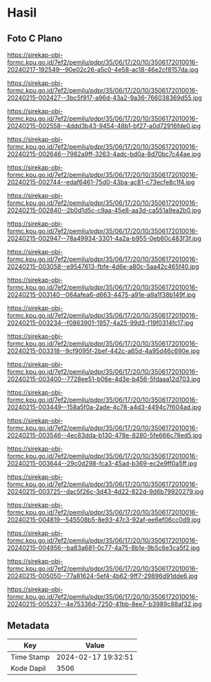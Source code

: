 # Hasil

## Foto C Plano

https://sirekap-obj-formc.kpu.go.id/7ef2/pemilu/pdpr/35/06/17/20/10/3506172010016-20240217-192549--90e02c26-a5c0-4e58-ac18-46e2cf8157da.jpg

https://sirekap-obj-formc.kpu.go.id/7ef2/pemilu/pdpr/35/06/17/20/10/3506172010016-20240215-002427--3bc5f917-a96d-43a2-9a36-766038369d55.jpg

https://sirekap-obj-formc.kpu.go.id/7ef2/pemilu/pdpr/35/06/17/20/10/3506172010016-20240215-002558--4ddd3b43-9454-48b1-bf27-a0d72916fde0.jpg

https://sirekap-obj-formc.kpu.go.id/7ef2/pemilu/pdpr/35/06/17/20/10/3506172010016-20240215-002646--7982a9ff-3263-4adc-bd0a-8d70bc7c44ae.jpg

https://sirekap-obj-formc.kpu.go.id/7ef2/pemilu/pdpr/35/06/17/20/10/3506172010016-20240215-002744--edaf6461-75d0-43ba-ac81-c73ecfe8c1f4.jpg

https://sirekap-obj-formc.kpu.go.id/7ef2/pemilu/pdpr/35/06/17/20/10/3506172010016-20240215-002840--2b0d1d5c-c9aa-45e8-aa3d-ca551a9ea2b0.jpg

https://sirekap-obj-formc.kpu.go.id/7ef2/pemilu/pdpr/35/06/17/20/10/3506172010016-20240215-002947--78a49934-3301-4a2a-b955-0eb60c483f3f.jpg

https://sirekap-obj-formc.kpu.go.id/7ef2/pemilu/pdpr/35/06/17/20/10/3506172010016-20240215-003058--e9547613-fbfe-4d6e-a80c-5aa42c465f40.jpg

https://sirekap-obj-formc.kpu.go.id/7ef2/pemilu/pdpr/35/06/17/20/10/3506172010016-20240215-003140--064afea6-d663-4475-a91e-a9a1f38b149f.jpg

https://sirekap-obj-formc.kpu.go.id/7ef2/pemilu/pdpr/35/06/17/20/10/3506172010016-20240215-003234--f0863901-1957-4a25-99d3-f19f0314fc17.jpg

https://sirekap-obj-formc.kpu.go.id/7ef2/pemilu/pdpr/35/06/17/20/10/3506172010016-20240215-003318--9cf9095f-2bef-442c-a65d-4a95d46c690e.jpg

https://sirekap-obj-formc.kpu.go.id/7ef2/pemilu/pdpr/35/06/17/20/10/3506172010016-20240215-003400--7728ee51-b06e-4d3e-b456-5fdaaa12d703.jpg

https://sirekap-obj-formc.kpu.go.id/7ef2/pemilu/pdpr/35/06/17/20/10/3506172010016-20240215-003449--158a5f0a-2ade-4c78-a4d3-4494c7f604ad.jpg

https://sirekap-obj-formc.kpu.go.id/7ef2/pemilu/pdpr/35/06/17/20/10/3506172010016-20240215-003546--4ec83dda-b130-478e-8280-5fe666c78ed5.jpg

https://sirekap-obj-formc.kpu.go.id/7ef2/pemilu/pdpr/35/06/17/20/10/3506172010016-20240215-003644--29c0d298-fca3-45ad-b369-ec2e9ff0a5ff.jpg

https://sirekap-obj-formc.kpu.go.id/7ef2/pemilu/pdpr/35/06/17/20/10/3506172010016-20240215-003725--dac5f26c-3d43-4d22-822d-9d6b79920279.jpg

https://sirekap-obj-formc.kpu.go.id/7ef2/pemilu/pdpr/35/06/17/20/10/3506172010016-20240215-004819--545508b5-8e93-47c3-92af-ee6ef06cc0d9.jpg

https://sirekap-obj-formc.kpu.go.id/7ef2/pemilu/pdpr/35/06/17/20/10/3506172010016-20240215-004956--ba83a681-0c77-4a75-8b1e-9b5c6e3ca5f2.jpg

https://sirekap-obj-formc.kpu.go.id/7ef2/pemilu/pdpr/35/06/17/20/10/3506172010016-20240215-005050--77a81624-5ef4-4b62-9ff7-29896d91dde6.jpg

https://sirekap-obj-formc.kpu.go.id/7ef2/pemilu/pdpr/35/06/17/20/10/3506172010016-20240215-005237--4e75336d-7250-41bb-8ee7-b3989c88af32.jpg


## Metadata

| Key        | Value               |
| ---------- | ------------------- |
| Time Stamp | 2024-02-17 19:32:51 |
| Kode Dapil | 3506                |



